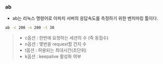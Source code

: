 ### ab

- ab는 리눅스 명령어로 아파치 서버의 응답속도를 측정하기 위한 벤치마킹 툴이다.

```bash
ab -c 200 -n 200 -t 30
```

> - c옵션 : 한번에 요청하는 세션의 수 (즉 동접수)
> - n옵션 : 몇번을 request할 건지 수
> - t옵션 : 허용되는 최대시간(초단위)
> - k옵션 : keepalive 활성화 여부
